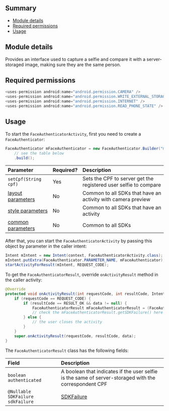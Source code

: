 ## Summary

* [Module details](#module-details)
* [Required permissions](#required-permissions)
* [Usage](#usage)

## Module details

Provides an interface used to capture a selfie and compare it with a server-storaged image, making sure they are the same person.

## Required permissions 

``` java
<uses-permission android:name="android.permission.CAMERA" />
<uses-permission android:name="android.permission.WRITE_EXTERNAL_STORAGE" />
<uses-permission android:name="android.permission.INTERNET" />
<uses-permission android:name="android.permission.READ_PHONE_STATE" />
```

## Usage

To start the `FaceAuthenticatorActivity`, first you need to create a `FaceAuthenticator`:

``` java
FaceAuthenticator mFaceAuthenticator = new FaceAuthenticator.Builder("mobile_token")
    // see the table below
    .build();
```

| Parameter | Required? | Description |
| :------- | :--------- | :--------- |
| `setCpf(String cpf)` | Yes | Sets the CPF to server get the registered user selfie to compare |
| [layout parameters](./Common#layout-parameters) | No | Common to all SDKs that have an activity with camera preview |
| [style parameters](./Common#style-parameters) | No | Common to all SDKs that have an activity |
| [common parameters](./Common#common-parameters) | No | Common to all SDKs |

After that, you can start the `FaceAuthenticatorActivity` by passing this object by parameter in the caller intent:

``` java
Intent mIntent = new Intent(context, FaceAuthenticatorActivity.class);
mIntent.putExtra(FaceAuthenticator.PARAMETER_NAME, mFaceAuthenticator);
startActivityForResult(mIntent, REQUEST_CODE);
```

To get the `FaceAuthenticatorResult`, override `onActivityResult` method in the caller activity:

``` java
@Override
protected void onActivityResult(int requestCode, int resultCode, Intent data) {
    if (requestCode == REQUEST_CODE) {
        if (resultCode == RESULT_OK && data != null) {
            FaceAuthenticatorResult mFaceAuthenticatorResult = (FaceAuthenticatorResult) data.getSerializableExtra(FaceAuthenticatorResult.REQUEST_CODE);
            // check the mFaceAuthenticatorResult.getSDKFailure() here to know for which reason the SDK had finished
        } else {
            // the user closes the activity
        }
    }
    super.onActivityResult(requestCode, resultCode, data);
}
```

The `FaceAuthenticatorResult` class has the following fields:

| Field | Description |
| :------- | :--------- |
| `boolean authenticated` | A boolean that indicates if the user selfie is the same of server-storaged with the correspondent CPF |
| `@Nullable SDKFailure sdkFailure` | [SDKFailure](./SDKFailure) |